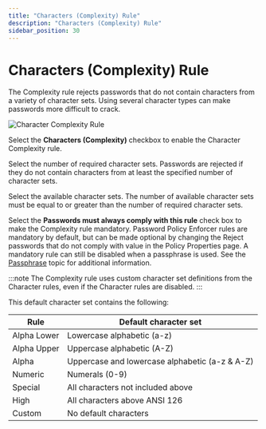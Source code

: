 ```yaml
---
title: "Characters (Complexity) Rule"
description: "Characters (Complexity) Rule"
sidebar_position: 30
---
```


# Characters (Complexity) Rule

The Complexity rule rejects passwords that do not contain characters from a variety of character
sets. Using several character types can make passwords more difficult to crack.

![Character Complexity Rule](/images/passwordpolicyenforcer/11.1/administration/charcomplexity.webp)

Select the **Characters (Complexity)** checkbox to enable the Character Complexity rule.

Select the number of required character sets. Passwords are rejected if they do not contain
characters from at least the specified number of character sets.

Select the available character sets. The number of available character sets must be equal to or
greater than the number of required character sets.

Select the **Passwords must always comply with this rule** check box to make the Complexity rule
mandatory. Password Policy Enforcer rules are mandatory by default, but can be made optional by
changing the Reject passwords that do not comply with value in the Policy Properties page. A
mandatory rule can still be disabled when a passphrase is used. See the [Passphrase](/docs/passwordpolicyenforcer/11.1/admin/manage-policies/passphrases.md)
topic for additional information.

:::note
The Complexity rule uses custom character set definitions from the Character rules, even
if the Character rules are disabled.
:::


This default character set contains the following:

| Rule        | Default character set                                                    |
| ----------- | ------------------------------------------------------------------------ |
| Alpha Lower | Lowercase alphabetic (a-z)  |
| Alpha Upper | Uppercase alphabetic (A-Z) |
| Alpha       | Uppercase and lowercase alphabetic (a-z & A-Z) |
| Numeric     | Numerals (0-9) |
| Special     | All characters not included above                                        |
| High        | All characters above ANSI 126                                            |
| Custom      | No default characters                                                    |
